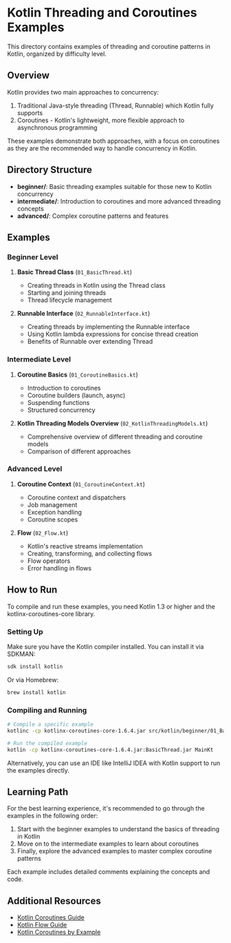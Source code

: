 # Kotlin Threading and Coroutines Examples

This directory contains examples of threading and coroutine patterns in Kotlin, organized by difficulty level.

## Overview

Kotlin provides two main approaches to concurrency:
1. Traditional Java-style threading (Thread, Runnable) which Kotlin fully supports
2. Coroutines - Kotlin's lightweight, more flexible approach to asynchronous programming

These examples demonstrate both approaches, with a focus on coroutines as they are the recommended way to handle concurrency in Kotlin.

## Directory Structure

- **beginner/**: Basic threading examples suitable for those new to Kotlin concurrency
- **intermediate/**: Introduction to coroutines and more advanced threading concepts
- **advanced/**: Complex coroutine patterns and features

## Examples

### Beginner Level

1. **Basic Thread Class** (`01_BasicThread.kt`)
   - Creating threads in Kotlin using the Thread class
   - Starting and joining threads
   - Thread lifecycle management

2. **Runnable Interface** (`02_RunnableInterface.kt`)
   - Creating threads by implementing the Runnable interface
   - Using Kotlin lambda expressions for concise thread creation
   - Benefits of Runnable over extending Thread

### Intermediate Level

1. **Coroutine Basics** (`01_CoroutineBasics.kt`)
   - Introduction to coroutines
   - Coroutine builders (launch, async)
   - Suspending functions
   - Structured concurrency

2. **Kotlin Threading Models Overview** (`02_KotlinThreadingModels.kt`)
   - Comprehensive overview of different threading and coroutine models
   - Comparison of different approaches

### Advanced Level

1. **Coroutine Context** (`01_CoroutineContext.kt`)
   - Coroutine context and dispatchers
   - Job management
   - Exception handling
   - Coroutine scopes

2. **Flow** (`02_Flow.kt`)
   - Kotlin's reactive streams implementation
   - Creating, transforming, and collecting flows
   - Flow operators
   - Error handling in flows

## How to Run

To compile and run these examples, you need Kotlin 1.3 or higher and the kotlinx-coroutines-core library.

### Setting Up

Make sure you have the Kotlin compiler installed. You can install it via SDKMAN:

```bash
sdk install kotlin
```

Or via Homebrew:

```bash
brew install kotlin
```

### Compiling and Running

```bash
# Compile a specific example
kotlinc -cp kotlinx-coroutines-core-1.6.4.jar src/kotlin/beginner/01_BasicThread.kt -d BasicThread.jar

# Run the compiled example
kotlin -cp kotlinx-coroutines-core-1.6.4.jar:BasicThread.jar MainKt
```

Alternatively, you can use an IDE like IntelliJ IDEA with Kotlin support to run the examples directly.

## Learning Path

For the best learning experience, it's recommended to go through the examples in the following order:

1. Start with the beginner examples to understand the basics of threading in Kotlin
2. Move on to the intermediate examples to learn about coroutines
3. Finally, explore the advanced examples to master complex coroutine patterns

Each example includes detailed comments explaining the concepts and code.

## Additional Resources

- [Kotlin Coroutines Guide](https://kotlinlang.org/docs/coroutines-guide.html)
- [Kotlin Flow Guide](https://kotlinlang.org/docs/flow.html)
- [Kotlin Coroutines by Example](https://kotlinlang.org/docs/coroutines-by-example.html)